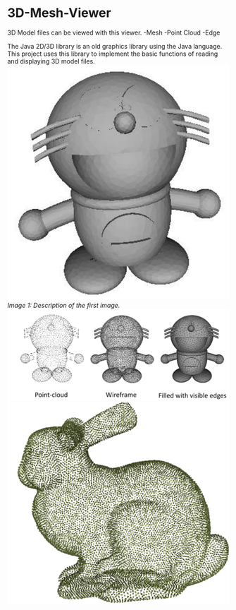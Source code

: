 # 3D-Mesh-Viewer

3D Model files can be viewed with this viewer.
-Mesh
-Point Cloud
-Edge

The Java 2D/3D library is an old graphics library using the Java language. This project uses this library to implement the basic functions of reading and displaying 3D model files.
![Image text](https://github.com/Joe-997/3D-Mesh-Viewer/blob/9b1a7fd5dad01a90cdc61ae24cc97f6faeb47141/img/1.png)
*Image 1: Description of the first image.*
![Image text](https://github.com/Joe-997/3D-Mesh-Viewer/blob/9b1a7fd5dad01a90cdc61ae24cc97f6faeb47141/img/2.png)
![Image text](https://github.com/Joe-997/3D-Mesh-Viewer/blob/9b1a7fd5dad01a90cdc61ae24cc97f6faeb47141/img/3.png)
